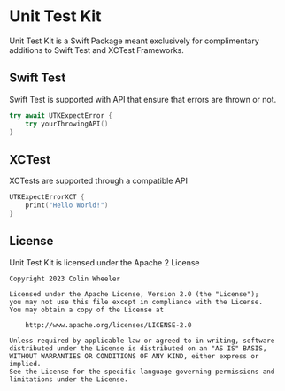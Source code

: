 # Unit Test Kit

Unit Test Kit is a Swift Package meant exclusively for complimentary additions to Swift Test and XCTest Frameworks.

## Swift Test

Swift Test is supported with API that ensure that errors are thrown or not.
```swift
try await UTKExpectError {
	try yourThrowingAPI()
}
```

## XCTest

XCTests are supported through a compatible API

```swift
UTKExpectErrorXCT {
	print("Hello World!")
}
```

## License

Unit Test Kit is licensed under the Apache 2 License

```
Copyright 2023 Colin Wheeler

Licensed under the Apache License, Version 2.0 (the "License");
you may not use this file except in compliance with the License.
You may obtain a copy of the License at

    http://www.apache.org/licenses/LICENSE-2.0

Unless required by applicable law or agreed to in writing, software
distributed under the License is distributed on an "AS IS" BASIS,
WITHOUT WARRANTIES OR CONDITIONS OF ANY KIND, either express or implied.
See the License for the specific language governing permissions and
limitations under the License.
```
